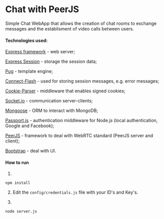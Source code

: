 # Chat with PeerJS

Simple Chat WebApp that allows the creation of chat rooms to exchange messages and the establisment of video calls between users.

#### Technologies used:

[Express framework](https://expressjs.com) - web server;

[Express Session](https://github.com/expressjs/session) - storage the session data;

[Pug](https://pugjs.org) - template engine;

[Connect-Flash](https://github.com/jaredhanson/connect-flash) - used for storing session messages, e.g. error messages;

[Cookie-Parser](https://www.npmjs.com/package/cookie-parser) - middleware that enables signed cookies;

[Socket.io](https://socket.io) - communication server-clients;

[Mongoose](http://mongoosejs.com) -  ORM to interact with MongoDB;

[Passport.js](http://passportjs.org) - authentication middleware for Node.js (local authentication, Google and Facebook);

[PeerJS](http://peerjs.com) - framework to deal with WebRTC standard (PeerJS server and client);

[Bootstrap](http://getbootstrap.com) - deal with UI.
 
 
 #### How to run

1.
```shell
npm install
```

2. Edit the `config/credentials.js` file with your ID's and Key's.


3.
```shell
node server.js
```
